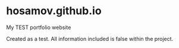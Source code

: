 # hosamov.github.io
My TEST portfolio website

Created as a test. All information included is false within the project.

